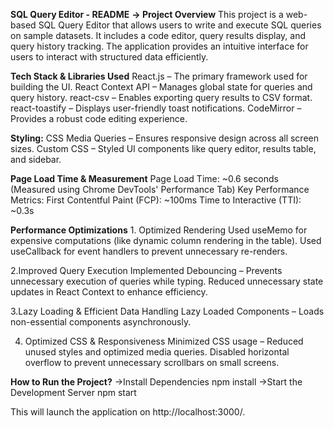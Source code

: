 **SQL Query Editor - README**
**-> Project Overview**
This project is a web-based SQL Query Editor that allows users to write and execute SQL queries on sample datasets.
It includes a code editor, query results display, and query history tracking. 
The application provides an intuitive interface for users to interact with structured data efficiently.

**Tech Stack & Libraries Used**
React.js – The primary framework used for building the UI.
React Context API – Manages global state for queries and query history.
react-csv – Enables exporting query results to CSV format.
react-toastify – Displays user-friendly toast notifications.
CodeMirror – Provides a robust code editing experience.

**Styling:**
CSS Media Queries – Ensures responsive design across all screen sizes.
Custom CSS – Styled UI components like query editor, results table, and sidebar.

**Page Load Time & Measurement**
Page Load Time: ~0.6 seconds (Measured using Chrome DevTools' Performance Tab)
Key Performance Metrics:
First Contentful Paint (FCP): ~100ms
Time to Interactive (TTI): ~0.3s

**Performance Optimizations**
1️. Optimized Rendering
Used useMemo for expensive computations (like dynamic column rendering in the table).
Used useCallback for event handlers to prevent unnecessary re-renders.

2.Improved Query Execution
Implemented Debouncing – Prevents unnecessary execution of queries while typing.
Reduced unnecessary state updates in React Context to enhance efficiency.

3.Lazy Loading & Efficient Data Handling
Lazy Loaded Components – Loads non-essential components asynchronously.

4. Optimized CSS & Responsiveness
Minimized CSS usage – Reduced unused styles and optimized media queries.
Disabled horizontal overflow to prevent unnecessary scrollbars on small screens.

**How to Run the Project?**
->Install Dependencies
npm install
->Start the Development Server
npm start

This will launch the application on http://localhost:3000/.
